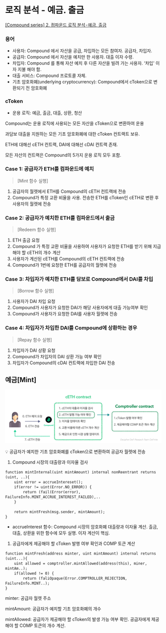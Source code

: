 # 로직 분석 - 예금. 출금

[[Compound series] 2. 컴파운드 로직 분석 - 예금, 출금](https://medium.com/decipher-media/compound-series-2-1-%EC%BB%B4%ED%8C%8C%EC%9A%B4%EB%93%9C-%EB%A1%9C%EC%A7%81-%EB%B6%84%EC%84%9D-%EC%98%88%EA%B8%88-%EC%B6%9C%EA%B8%88-c5dfbea2e0a7)

### 용어

- 사용자: Compound 에서 자산을 공급, 차입하는 모든 참여자. 공급자, 차입자.
- 공급자: Compound 에서 자산을 예치만 한 사용자. 대출 이자 수령.
- 차입자: Compound 를 통해 자산 예치 후 다른 자산을 빌려 가는 사용자. ‘차입' 이자 지불 해야 함.
- 대출 서비스: Compound 프로토콜 자체.
- 기초 암호화폐(underlying cryptocurrency): Compound에서 cToken으로 변환되기 전 암호화폐

### cToken

- 운용 로직: 예금, 출금, 대출, 상환, 청산

Compound는 운용 로직에 사용되는 모든 자산을 cToken으로 변환하여 운용

과담보 대출을 지원하는 모든 기초 암호화폐에 대한 cToken 컨트랙트 보유.

ETH에 대해선 cETH 컨트랙, DAI에 대해선 cDAI 컨트랙 존재.

모든 자산의 컨트랙은 Compound의 5가지 운용 로직 모두 포함.

### Case 1: 공급자가 ETH를 컴파운드에 예치

> [Mint 함수 실행]
1. 공급자의 월렛에서 ETH를 Compound의 cETH 컨트랙에 전송
2. Compound가 특정 교환 비율을 사용. 전송한 ETH를 cToken인 cETH로 변환 후 사용자의 월렛에 전송
> 

### Case 2: 공급자가 예치한 ETH를 컴파운드에서 출금

> [Redeem 함수 실행]
1. ETH 출금 요청
2. Compound 가 특정 교환 비율을 사용하여 사용자가 요청한 ETH를 받기 위해 지급해야 할 cETH의 개수 계산
3. 사용자가 계산된 cETH를 Compound의 cETH 컨트랙에 전송
4. Compound가 1번에 요청한 ETH를 공급자의 월렛에 전송
> 

### Case 3: 차입자가 예치한 ETH를 담보로 Compound에서 DAI를 차입

> [Borrow 함수 실행]
1. 사용자가 DAI 차입 요청
2. Compound가 사용자가 요청한 DAI가 해당 사용자에게 대출 가능여부 확인
3. Compound가 사용자가 요청한 DAI를 사용자 월렛에 전송
> 

### Case 4: 차입자가 차입한 DAI를 Compound에 상환하는 경우

> [Repay 함수 실행]
1. 차입자가 DAI 상황 요청
2. Compound가 차입자의 DAI 상환 가능 여부 확인
3. 차입자가 Compound의 cDAI 컨트랙에 차입한 DAI 전송
> 

## 예금[Mint]

![Untitled](%E1%84%85%E1%85%A9%E1%84%8C%E1%85%B5%E1%86%A8%20%E1%84%87%E1%85%AE%E1%86%AB%E1%84%89%E1%85%A5%E1%86%A8%20-%20%E1%84%8B%E1%85%A8%E1%84%80%E1%85%B3%E1%86%B7%20%E1%84%8E%E1%85%AE%E1%86%AF%E1%84%80%E1%85%B3%E1%86%B7%200b349050104945bb8af63c674fb17729/Untitled.png)

<aside>
💡 공급자가 예치한 기초 암호화폐를 cToken으로 변환하여 공급자 월렛에 전송

</aside>

1. Compound 시장의 대출량과 이자율 검사

```solidity
function mintInternal(uint mintAmount) internal nonReentrant returns (uint, ..){
	uint error = accrueIntereset();
	if(error != uint(Error.NO_ERROR)) {
		return (fail(Error(error), FailureInfo.MINT_ACCRUE_INTEREST_FAILED),..
	}
	
	return mintFresh(msg.sender, mintAmount);
}
```

- accrueInterest 함수: Compound 시장의 암호화폐 대출량과 이자율 계산. 출금, 대출, 상환을 위한 함수에 모두 실행. 이자 계산이 핵심.
1. 공급자에게 제공해야 할 cToken 발행 여부 확인과 COMP 토큰 계산

```solidity
function mintFresh(address minter, uint mintAmount) internal returns (uint...){
	uint allowed = comptroller.mintAllowed(address(this), miner, mintAm..);
	if(allowed != 0) {
		return (faliOpaque(Error.COMPTROLLER_REJECTION, FailureInfo.MINT..);
}
```

minter: 공급자 월렛 주소

mintAmount: 공급자가 예치할 기초 암호화폐의 개수

mintAllowed: 공급자가 제공해야 할 cToken의 발생 가능 여부 확인.
공급자에게 제공해야 할 COMP 토큰의 개수 계산.